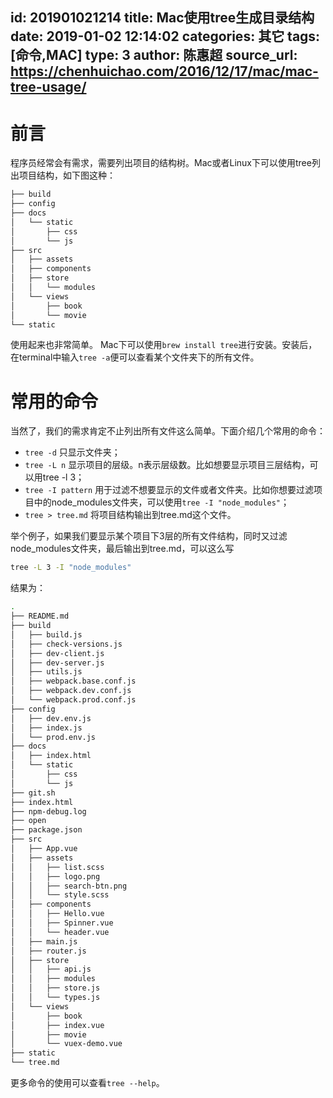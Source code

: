 id: 201901021214
title: Mac使用tree生成目录结构
date: 2019-01-02 12:14:02
categories: 其它
tags: [命令,MAC]
type: 3
author: 陈惠超
source_url: https://chenhuichao.com/2016/12/17/mac/mac-tree-usage/
---------
# 前言
程序员经常会有需求，需要列出项目的结构树。Mac或者Linux下可以使用tree列出项目结构，如下图这种：
```bash
├── build
├── config
├── docs
│   └── static
│       ├── css
│       └── js
├── src
│   ├── assets
│   ├── components
│   ├── store
│   │   └── modules
│   └── views
│       ├── book
│       └── movie
└── static
```
使用起来也非常简单。
Mac下可以使用`brew install tree`进行安装。安装后，在terminal中输入`tree -a`便可以查看某个文件夹下的所有文件。

# 常用的命令
当然了，我们的需求肯定不止列出所有文件这么简单。下面介绍几个常用的命令：

* `tree -d` 只显示文件夹；
* `tree -L n` 显示项目的层级。n表示层级数。比如想要显示项目三层结构，可以用tree -l 3；
* `tree -I pattern` 用于过滤不想要显示的文件或者文件夹。比如你想要过滤项目中的node_modules文件夹，可以使用`tree -I "node_modules"`；
* `tree > tree.md` 将项目结构输出到tree.md这个文件。

举个例子，如果我们要显示某个项目下3层的所有文件结构，同时又过滤node_modules文件夹，最后输出到tree.md，可以这么写
```bash
tree -L 3 -I "node_modules"
```
结果为：
```bash
.
├── README.md
├── build
│   ├── build.js
│   ├── check-versions.js
│   ├── dev-client.js
│   ├── dev-server.js
│   ├── utils.js
│   ├── webpack.base.conf.js
│   ├── webpack.dev.conf.js
│   └── webpack.prod.conf.js
├── config
│   ├── dev.env.js
│   ├── index.js
│   └── prod.env.js
├── docs
│   ├── index.html
│   └── static
│       ├── css
│       └── js
├── git.sh
├── index.html
├── npm-debug.log
├── open
├── package.json
├── src
│   ├── App.vue
│   ├── assets
│   │   ├── list.scss
│   │   ├── logo.png
│   │   ├── search-btn.png
│   │   └── style.scss
│   ├── components
│   │   ├── Hello.vue
│   │   ├── Spinner.vue
│   │   └── header.vue
│   ├── main.js
│   ├── router.js
│   ├── store
│   │   ├── api.js
│   │   ├── modules
│   │   ├── store.js
│   │   └── types.js
│   └── views
│       ├── book
│       ├── index.vue
│       ├── movie
│       └── vuex-demo.vue
├── static
└── tree.md
```
更多命令的使用可以查看`tree --help`。